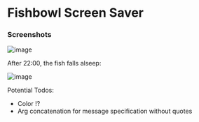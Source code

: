 # Fishbowl Screen Saver
### Screenshots
![image](https://github.com/user-attachments/assets/b70d34a8-8a86-42e6-8611-f4ccd1be745d)

After 22:00, the fish falls alseep:

![image](https://github.com/user-attachments/assets/71811729-2308-4e8e-a031-41b52739cead)

Potential Todos:
- Color !?
- Arg concatenation for message specification without quotes
